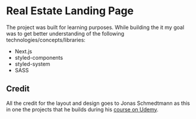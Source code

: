 # Real Estate Landing Page

The project was built for learning purposes. While building the it my goal was to get better understanding of the following technologies/concepts/libraries:
* Next.js
* styled-components
* styled-system
* SASS

## Credit
All the credit for the layout and design goes to Jonas Schmedtmann as this in one the projects that he builds during his [course on Udemy](https://www.udemy.com/course/advanced-css-and-sass/).
